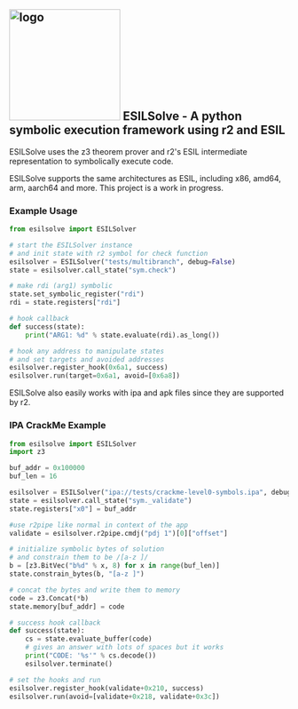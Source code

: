 ## <img src="https://gitlab.com/nowsecure/research/esilsolve/-/raw/master/raphi.svg" alt="logo" width="200"/> ESILSolve - A python symbolic execution framework using r2 and ESIL

ESILSolve uses the z3 theorem prover and r2's ESIL intermediate representation to symbolically execute code. 

ESILSolve supports the same architectures as ESIL, including x86, amd64, arm, aarch64 and more. This project is a work in progress.

### Example Usage

```python
from esilsolve import ESILSolver

# start the ESILSolver instance
# and init state with r2 symbol for check function
esilsolver = ESILSolver("tests/multibranch", debug=False)
state = esilsolver.call_state("sym.check")

# make rdi (arg1) symbolic
state.set_symbolic_register("rdi")
rdi = state.registers["rdi"]

# hook callback
def success(state):
    print("ARG1: %d" % state.evaluate(rdi).as_long())

# hook any address to manipulate states
# and set targets and avoided addresses
esilsolver.register_hook(0x6a1, success)
esilsolver.run(target=0x6a1, avoid=[0x6a8])
```

ESILSolve also easily works with ipa and apk files since they are supported by r2. 

### IPA CrackMe Example

```python
from esilsolve import ESILSolver
import z3 

buf_addr = 0x100000
buf_len = 16

esilsolver = ESILSolver("ipa://tests/crackme-level0-symbols.ipa", debug=False)
state = esilsolver.call_state("sym._validate")
state.registers["x0"] = buf_addr

#use r2pipe like normal in context of the app
validate = esilsolver.r2pipe.cmdj("pdj 1")[0]["offset"]

# initialize symbolic bytes of solution
# and constrain them to be /[a-z ]/
b = [z3.BitVec("b%d" % x, 8) for x in range(buf_len)]
state.constrain_bytes(b, "[a-z ]") 

# concat the bytes and write them to memory 
code = z3.Concat(*b)
state.memory[buf_addr] = code

# success hook callback
def success(state):
    cs = state.evaluate_buffer(code)
    # gives an answer with lots of spaces but it works
    print("CODE: '%s'" % cs.decode())
    esilsolver.terminate()

# set the hooks and run
esilsolver.register_hook(validate+0x210, success)
esilsolver.run(avoid=[validate+0x218, validate+0x3c])
```
